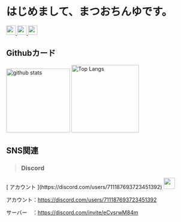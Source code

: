 # はじめまして、まつおちんゆです。
<p align="left"> 
  <a href="https://github.com/matsuochinyu/matsuochinyu/">
    <img height="25" src="https://komarev.com/ghpvc/?username=matsuochinyu" alt="matsuochinyu" />
  </a>
  <a href="http://twitter.com/raito__0119">
    <img height="25" src="https://img.shields.io/twitter/follow/raito__0119?label=Twitter&logo=twitter&style=flat" />
  </a>
  <a href="https://github.com/matsuochinyu">
    <img height="25" src="https://img.shields.io/github/followers/matsuochinyu?label=follow&logo=github&style=flat" />
  </a>
</p>


## Githubカード
<p align="left"> 
  <img alt="github stats" height="170px" src="https://github-readme-stats.vercel.app/api?username=matsuochinyu&show_icons=true&theme=merko" />
  <img alt="Top Langs" height="180px" src="https://github-readme-stats.vercel.app/api/top-langs/?username=matsuochinyu&layout=compact" />
</p>

## SNS関連
>### Discord
<p align="left">
 [ アカウント ](https://discord.com/users/711187693723451392)
  <img height="30px" src="https://onl.sc/qyykuA4" />
</p>

アカウント：https://discord.com/users/711187693723451392

サーバー　：https://discord.com/invite/eCvsrwM84m
